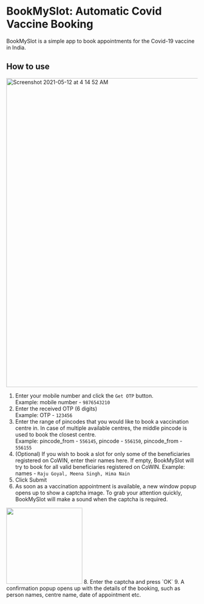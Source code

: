 # BookMySlot: Automatic Covid Vaccine Booking
BookMySlot is a simple app to book appointments for the Covid-19 vaccine in India.

## How to use

<img width="812" alt="Screenshot 2021-05-12 at 4 14 52 AM" src="https://user-images.githubusercontent.com/15952329/117893738-9c4e7680-b2d8-11eb-98be-fa79fa24f5fd.png">

1. Enter your mobile number and click the `Get OTP` button.  
Example: mobile number - `9876543210`
2. Enter the received OTP (6 digits)  
Example: OTP - `123456`
3. Enter the range of pincodes that you would like to book a vaccination centre in. In case of multiple available centres, the middle pincode is used to book the closest centre.  
Example: pincode_from - `556145`, pincode - `556150`, pincode_from - `556155`
4. (Optional) If you wish to book a slot for only some of the beneficiaries registered on CoWIN, enter their names here. If empty, BookMySlot will try to book for all valid beneficiaries registered on CoWIN.
Example: names - `Raju Goyal, Meena Singh, Hima Nain`
5. Click Submit
6. As soon as a vaccination appointment is available, a new window popup opens up to show a captcha image. To grab your attention quickly, BookMySlot will make a sound when the captcha is required.  
<img src="https://user-images.githubusercontent.com/15952329/117894597-52669000-b2da-11eb-908b-5b1a6e95d90f.png" height="200">
8. Enter the captcha and press `OK`
9. A confirmation popup opens up with the details of the booking, such as person names, centre name, date of appointment etc.

